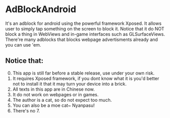 # AdBlockAndroid
It's an adblock for android using the powerful framework Xposed. It allows user to simply tap something on the screen to block it.
Notice that it do NOT block a thing in WebViews and in-game interfaces such as GLSurfaceViews.
There're many adblocks that blocks webpage advertisments already and you can use 'em.
 
## Notice that: 
0. This app is still far before a stable release, use under your own risk. 
1. It requires Xposed framework, if you dont know what it is you'd better not to install it that it may turn your device into a brick. 
2. All texts in this app are in Chinese now. 
3. It do not work on webpages or in games. 
4. The author is a cat, so do not expect too much. 
5. You can also be a moe cat~ Nyanpasu!
6. There's no 7.
